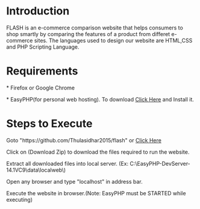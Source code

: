 <h1>Introduction</h1>
<p>FLASH is an e-commerce comparison website that helps consumers to shop smartly by comparing the features of a product from differet e-commerce sites. The languages used to design our website are HTML,CSS and PHP Scripting Language.</p>
<h1>Requirements</h1>
<p>* Firefox or Google Chrome</p>
<p>* EasyPHP(for personal web hosting). To download <a href='http://www.easyphp.org/download.php'>Click Here</a> and Install it.</p>
<h1>Steps to Execute</h1>
<p> Goto "https://github.com/Thulasidhar2015/flash" or <a href='https://github.com/Thulasidhar2015/flash'>Click Here</a></p>
<p> Click on (Download Zip) to download the files required to run the website.</p>
<p> Extract all downloaded files into local server. (Ex: C:\EasyPHP-DevServer-14.1VC9\data\localweb\)</p>
<p> Open any browser and type "localhost" in address bar.</p>
<p> Execute the website in browser.(Note: EasyPHP must be STARTED while executing)</p>
